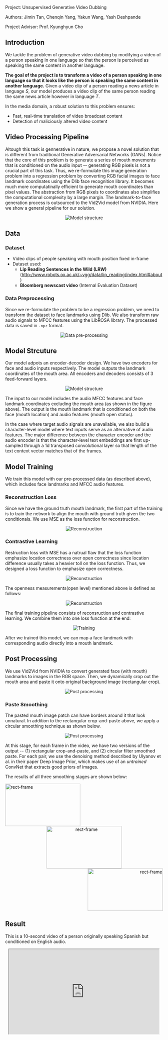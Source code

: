 
Project: Unsupervised Generative Video Dubbing

Authors: Jimin Tan, Chenqin Yang, Yakun Wang, Yash Deshpande

Project Advisor:  Prof. Kyunghyun Cho

## Introduction
We tackle the problem of generative video dubbing by modifying a video of a person speaking in one language so that the person is perceived as speaking the same content in another language.

**The goal of the project is to transform a video of a person speaking in one language so that it looks like the person is speaking the same content in another language.**
Given a video clip of a person reading a news article in language *S*, our model produces a video clip of the same person reading the same news article however in language *T*.

In the media domain, a robust solution to this problem ensures:
- Fast, real-time translation of video broadcast content
- Detection of maliciously altered video content

## Video Processing Pipeline
Altough this task is gennerative in nature, we propose a novel solution that is different from traditional Generative Adversarial Networks (GANs). Notice that the core of this problem is to generate a series of mouth movements that is conditioned on the audio input -- generating RGB pixels is not a crucial part of this task. Thus, we re-formulate this image generation problem into a regression problem by converting RGB facial images to face landmark coordinates using the Dlib face recognition library. It becomes much more computatinally efficient to generate mouth coordinates than pixel values. The abstraction from RGB pixels to coordinates also simplifies the computational complexity by a large margin. The landmark-to-face generation process is outsourced to the Vid2Vid model from NVIDIA. Here we show a general pipeline for our solution.

<div style="text-align: center;">
<img src="assets/overall_structure.pdf" alt="Model structure" style="zoom:100%;" align="middle"/>
</div>  

## Data

### Dataset

- Video clips of people speaking with mouth position fixed in-frame
- Dataset used:
	- **Lip Reading Sentences in the Wild (LRW)** 
(http://www.robots.ox.ac.uk/~vgg/data/lip_reading/index.html#about)
	- **Bloomberg newscast video** (Internal Evaluation Dataset)

### Data Preprocessing
Since we re-formulate the problem to be a regression problem, we need to transform the dataset to face landmarks using Dlib. We also transform raw audio signals to MFCC features using the LibROSA library. The processed data is saved in `.npz` format.

<div style="text-align: center;">
<img src="assets/data_processing.pdf" alt="Data pre-processing" style="zoom:100%;" align="middle"/>
</div>  

## Model Strcuture
Our model adpots an encoder-decoder design. We have two encoders for face and audio inputs respectively. The model outputs the landmark coordinates of the mouth area. All encoders and decoders consists of 3 feed-forward layers.

<div style="text-align: center;">
<img src="assets/model.pdf" alt="Model structure" style="zoom:100%;" align="middle"/>
</div>  

The input to our model includes the audio MFCC features and face landmark coordinates excluding the mouth area (as shown in the figure above). The output is the mouth landmark that is conditioned on both the face (mouth location) and audio features (mouth open status). 

In the case where target audio signals are unavailable, we also build a character-level model where text inputs serve as an alternative of audio features. The major difference between the character encoder and the audio encoder is that the character-level text embeddings are first up-sampled through a 1d transposed convolutional layer so that length of the text context vector matches that of the frames.

## Model Training
We train this model with our pre-processed data (as described above), which includes face landmarks and MFCC audio features.

### Reconstruction Loss
Since we have the ground truth mouth landmark, the first part of the training is to train the network to align the mouth with ground truth given the two conditionals. We use MSE as the loss function for reconstruction.

<div style="text-align: center;">
<img src="assets/reconstruction.pdf" alt="Reconstruction" style="zoom:100%;" align="middle"/>
</div>  

### Contrastive Learning
Restruction loss with MSE has a natrual flaw that the loss function emphasize location correctness over open correctness since location difference usually takes a heavier toll on the loss function. Thus, we designed a loss function to emphasize open correctness. 

<div style="text-align: center;">
<img src="assets/loss_function_2.pdf" alt="Reconstruction" style="zoom:100%;" align="middle"/>
</div>  

The openness measurements(open level) mentioned above is defined as follows:

<div style="text-align: center;">
<img src="assets/loss_function.pdf" alt="Reconstruction" style="zoom:100%;" align="middle"/>
</div>  

The final training pipeline consists of reconsruction and contrastive learning. We combine them into one loss function at the end:

<div style="text-align: center;">
<img src="assets/training_graph.pdf" alt="Training" style="zoom:100%;" align="middle"/>
</div>  

After we trained this model, we can map a face landmark with corresponding audio directly into a mouth landmark.

## Post Processing

We use Vid2Vid from NVIDIA to convert generated face (with mouth) landmarks to images in the RGB space. Then, we dynamically crop out the mouth area and paste it onto original background image (rectangular crop).

<div style="text-align: center;">
<img src="assets/post_processing.pdf" alt="Post processing" style="zoom:100%;" align="middle"/>
</div>  


### Paste Smoothing 

The pasted mouth image patch can have borders around it that look unnatural. In addition to the rectangular crop-and-paste above, we apply a circular smoothing technique as shown below.

<div style="text-align: center;">
<img src="assets/smoothing.pdf" alt="Post processing" style="zoom:100%;" align="middle"/>
</div> 

At this stage, for each frame in the video, we have two versions of the output -- (1) rectangular crop-and-paste, and (2) circular filter smoothed paste. For each pair, we use the denoising method described by Ulyanov et al. in their paper Deep Image Prior, which makes use of an _untrained_ ConvNet that extracts good priors of images. 

The results of all three smoothing stages are shown below:

<div style="text-align: left;">
<img src="assets/rect_frame.png" alt="rect-frame" style="zoom:100%;" align="middle" width=240 height=135/>
</div> <div style="text-align: center;">
<img src="assets/circ_frame.png" alt="rect-frame" style="zoom:100%;" align="middle" width=240 height=135/>
</div> <div style="text-align: right;">
<img src="assets/final_frame.png" alt="rect-frame" style="zoom:100%;" align="middle" width=240 height=135/>
</div> 

## Result

This is a 10-second video of a person originally speaking Spanish but conditioned on English audio.

<div style="text-align: center;">
<iframe src="https://drive.google.com/file/d/1tVfDd0cn6nh4w_KBQi8AXc8L8gQHuuhj/preview" width="480" height="270"></iframe>
</div>  
